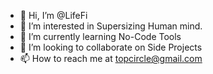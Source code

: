 - 👋 Hi, I’m @LifeFi
- 👀 I’m interested in Supersizing Human mind. 
- 🌱 I’m currently learning No-Code Tools
- 💞️ I’m looking to collaborate on Side Projects
- 📫 How to reach me at topcircle@gmail.com

<!---
LifeFi/LifeFi is a ✨ special ✨ repository because its `README.md` (this file) appears on your GitHub profile.
You can click the Preview link to take a look at your changes.
--->
